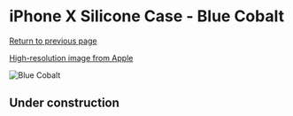 # iPhone X Silicone Case - Blue Cobalt

[Return to previous page](/iphone_x)

[High-resolution image from Apple](https://store.storeimages.cdn-apple.com/8756/as-images.apple.com/is/MQT42?wid=4500&hei=4500&fmt=png)

<div style="width: 500px"><img src="/everyphone/MQT42.png" alt="Blue Cobalt"></div>

## Under construction
